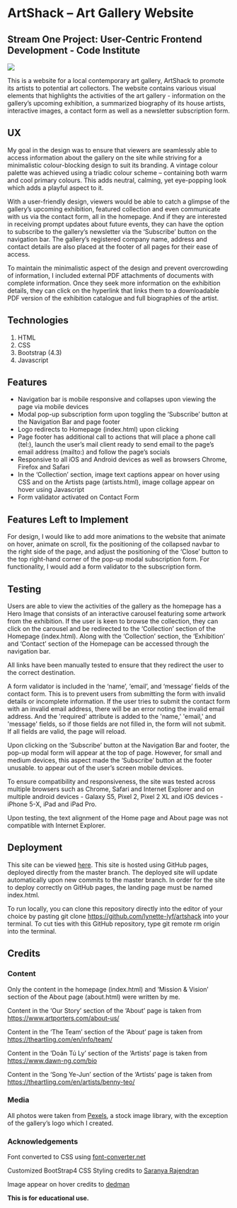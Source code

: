 # ArtShack – Art Gallery Website
## Stream One Project: User-Centric Frontend Development - Code Institute
<a href="https://gph.is/g/4gBXGGX"><img src="https://media.giphy.com/media/QZ84AEYaGHtxDUTtRc/giphy.gif"/></a>

This is a website for a local contemporary art gallery, ArtShack to promote its artists to potential art collectors. The website contains various visual elements that highlights the activities of the art gallery - information on the gallery’s upcoming exhibition, a summarized biography of its house artists, interactive images, a contact form as well as a newsletter subscription form.
## UX
My goal in the design was to ensure that viewers are seamlessly able to access information about the gallery on the site while striving for a minimalistic colour-blocking design to suit its branding. A vintage colour palette was achieved using a triadic colour scheme – containing both warm and cool primary colours. This adds neutral, calming, yet eye-popping look which adds a playful aspect to it.

With a user-friendly design, viewers would be able to catch a glimpse of the gallery’s upcoming exhibition, featured collection and even communicate with us via the contact form, all in the homepage. And if they are interested in receiving prompt updates about future events, they can have the option to subscribe to the gallery’s newsletter via the ‘Subscribe’ button on the navigation bar. The gallery’s registered company name, address and contact details are also placed at the footer of all pages for their ease of access. 

To maintain the minimalistic aspect of the design and prevent overcrowding of information, I included external PDF attachments of documents with complete information. Once they seek more information on the exhibition details, they can click on the hyperlink that links them to a downloadable PDF version of the exhibition catalogue and full biographies of the artist. 
## Technologies
1. HTML
2. CSS
3. Bootstrap (4.3)
4. Javascript
## Features
- Navigation bar is mobile responsive and collapses upon viewing the page via mobile devices
- Modal pop-up subscription form upon toggling the ‘Subscribe’ button at the Navigation Bar and page footer
- Logo redirects to Homepage (index.html) upon clicking
- Page footer has additional call to actions that will place a phone call (tel:), launch the user’s mail client ready to send email to the page’s email address (mailto:) and follow the page’s socials
- Responsive to all iOS and Android devices as well as browsers Chrome, Firefox and Safari
- In the ‘Collection’ section, image text captions appear on hover using CSS and on the Artists page (artists.html), image collage appear on hover using Javascript
- Form validator activated on Contact Form
## Features Left to Implement
For design, I would like to add more animations to the website that animate on hover, animate on scroll, fix the positioning of the collapsed navbar to the right side of the page, and adjust the positioning of the ‘Close’ button to the top right-hand corner of the pop-up modal subscription form. For functionality, I would add a form validator to the subscription form.
## Testing
Users are able to view the activities of the gallery as the homepage has a Hero Image that consists of an interactive carousel featuring some artwork from the exhibition. If the user is keen to browse the collection, they can click on the carousel and be redirected to the ‘Collection’ section of the Homepage (index.html). Along with the ‘Collection’ section, the ‘Exhibition’ and ‘Contact’ section of the Homepage can be accessed through the navigation bar.

All links have been manually tested to ensure that they redirect the user to the correct destination.

A form validator is included in the ‘name’, ‘email’, and ‘message’ fields of the contact form. This is to prevent users from submitting the form with invalid details or incomplete information. If the user tries to submit the contact form with an invalid email address, there will be an error noting the invalid email address. And the 'required' attribute is added to the 'name,' 'email,' and 'message' fields, so if those fields are not filled in, the form will not submit. If all fields are valid, the page will reload.

Upon clicking on the ‘Subscribe’ button at the Navigation Bar and footer, the pop-up modal form will appear at the top of page. However, for small and medium devices, this aspect made the ‘Subscribe’ button at the footer unusable. to appear out of the user’s screen mobile devices.

To ensure compatibility and responsiveness, the site was tested across multiple browsers such as Chrome, Safari and Internet Explorer and on multiple android devices - Galaxy S5, Pixel 2, Pixel 2 XL and iOS devices - iPhone 5-X, iPad and iPad Pro.

Upon testing, the text alignment of the Home page and About page was not compatible with Internet Explorer.

## Deployment
This site can be viewed [here](https://lynette-lyf.github.io/artshack/). This site is hosted using GitHub pages, deployed directly from the master branch. The deployed site will update automatically upon new commits to the master branch. In order for the site to deploy correctly on GitHub pages, the landing page must be named index.html.

To run locally, you can clone this repository directly into the editor of your choice by pasting git clone https://github.com/lynette-lyf/artshack into your terminal. To cut ties with this GitHub repository, type git remote rm origin into the terminal.
## Credits
### Content
Only the content in the homepage (index.html) and ‘Mission & Vision’ section of the About page (about.html) were written by me.

Content in the ‘Our Story’ section of the ‘About’ page is taken from https://www.artporters.com/about-us/

Content in the ‘The Team’ section of the ‘About’ page is taken from https://theartling.com/en/info/team/

Content in the ‘Doãn Tú Ly’ section of the ‘Artists’ page is taken from https://www.dawn-ng.com/bio

Content in the ‘Song Ye-Jun’ section of the ‘Artists’ page is taken from https://theartling.com/en/artists/benny-teo/
### Media
All photos were taken from [Pexels](https://www.pexels.com/), a stock image library, with the exception of the gallery’s logo which I created.
### Acknowledgements
Font converted to CSS using [font-converter.net](https://font-converter.net/en)

Customized BootStrap4 CSS Styling credits to [Saranya Rajendran](https://stackoverflow.com/questions/49400853/how-to-change-navbar-hover-color-on-bootstrap-4/49405726)

Image appear on hover credits to [dedman](https://stackoverflow.com/questions/51232278/image-appear-when-hover-the-text-html-bootstrap)

**This is for educational use.**
